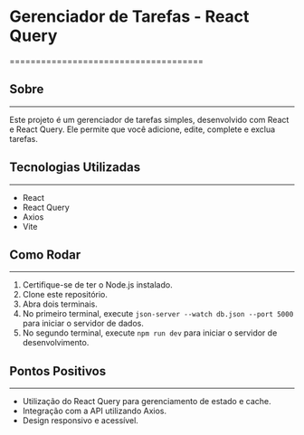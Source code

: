 # Gerenciador de Tarefas - React Query

=====================================

## Sobre

---

Este projeto é um gerenciador de tarefas simples, desenvolvido com React e React Query. Ele permite que você adicione, edite, complete e exclua tarefas.

## Tecnologias Utilizadas

---

- React
- React Query
- Axios
- Vite

## Como Rodar

---

1. Certifique-se de ter o Node.js instalado.
2. Clone este repositório.
3. Abra dois terminais.
4. No primeiro terminal, execute `json-server --watch db.json --port 5000` para iniciar o servidor de dados.
5. No segundo terminal, execute `npm run dev` para iniciar o servidor de desenvolvimento.

## Pontos Positivos

---

- Utilização do React Query para gerenciamento de estado e cache.
- Integração com a API utilizando Axios.
- Design responsivo e acessível.
